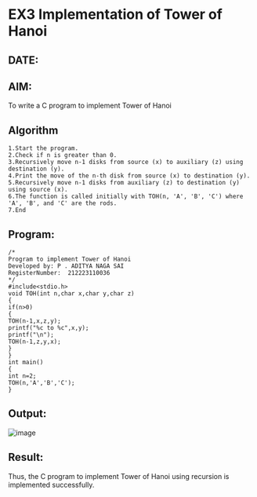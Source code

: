 # EX3 Implementation of Tower of Hanoi
## DATE:
## AIM:
To write a C program to implement Tower of Hanoi

## Algorithm
```
1.Start the program.
2.Check if n is greater than 0.
3.Recursively move n-1 disks from source (x) to auxiliary (z) using destination (y).
4.Print the move of the n-th disk from source (x) to destination (y).
5.Recursively move n-1 disks from auxiliary (z) to destination (y) using source (x).
6.The function is called initially with TOH(n, 'A', 'B', 'C') where 'A', 'B', and 'C' are the rods.
7.End 
```
## Program:
```
/*
Program to implement Tower of Hanoi
Developed by: P . ADITYA NAGA SAI
RegisterNumber:  212223110036
*/
#include<stdio.h> 
void TOH(int n,char x,char y,char z) 
{ 
if(n>0) 
{ 
TOH(n-1,x,z,y); 
printf("%c to %c",x,y); 
printf("\n"); 
TOH(n-1,z,y,x); 
} 
} 
int main() 
{ 
int n=2; 
TOH(n,'A','B','C'); 
}
```

## Output:
![image](https://github.com/user-attachments/assets/de7e829d-1d9d-4094-993e-59fa935ad818)



## Result:
Thus, the C program to implement Tower of Hanoi using recursion is implemented successfully.
